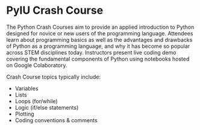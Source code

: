 # PyIU Crash Course

The Python Crash Courses aim to provide an applied introduction to Python designed for novice or new users of the programming language. Attendees learn about programming basics as well as the advantages and drawbacks of Python as a programming language, and why it has become so popular across STEM disciplines today. Instructors present live coding demo covering the fundamental components of Python using notebooks hosted on Google Colaboratory. 

Crash Course topics typically include:
- Variables
- Lists
- Loops (for/while)
- Logic (if/else statements)
- Plotting
- Coding conventions & comments
